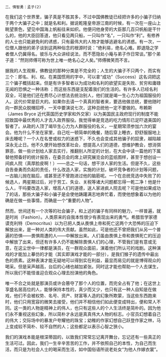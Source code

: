     二、情智勇：孟子(2) 

   在我们这个世界里，骗子真是不胜其多，不过中国佛教徒已经把许多的小骗子归纳于两个大骗子之中；就是名和利。据说乾隆皇帝游江南的时候，有一次在一座山上眺望景色，望见中国海上帆船往来如织。他便问他身旁的大臣那几百只帆船是干什么的，他的大臣回答道，他只看见两只船，一只叫作“名”，一只叫作“利”。有修养的人士也只能避免利的诱惑，只有最伟大的人物才能够逃避名的诱惑。有一次，一位僧人跟他的弟子谈到这两种俗念的根源时说：“绝利易，绝名心难。即退隐之学者僧人仍冀得名。彼乐与大众讲经说法，而不愿隐处小庵与弟子作日常谈。”那个弟子道：“然则师傅可称为世上唯一绝名心之人矣。”师傅微笑而不言。

   据我的人生观察，佛教徒的那种分类是不完全的；人生的大骗子不只两个，而实有三个：即名、利、权。在美国惯用的字中，可以拿“成功”（Success）这名词把这三个骗子概括起来。但是有许多智者以为成功和名利的欲望实是失败、贫穷和庸碌无闻的恐惧之一种讳称 ；而这些东西是支配着我们的生活的。有许多人已经名利双全，可是他们还在费尽心计想法去统治别人，他们就是竭一生心力为祖国服役的人。这代价常是巨大的。如果你去请一个真真的智者来，要选他做总统，要他随时向一群民众脱帽招呼，一天中要演说七次，这种总统他一定不要做的。布赖斯（James Bryce 近代英国历史学家和外交家）以为美国民主政府现行的制度不能招致国中最优秀的人才去入政界服役。我觉得单是竞选的吃力情形已足吓退美国的智者了。从政的人顶了竭毕生心力为人群服役的名义，一星期常须参加六次的宴会。他为什么不坐在家里，自己吃一顿简单的晚餐，随后穿上睡衣，舒舒服服地上床去睡呢？一个人在名誉或权力的迷惑下，不久也会变成其他骗子的奴隶，越陷越深永无止日。他不久便开始想改革社会，想提高人们的道德，想维护教会，想消弭罪恶，做一些计划给人家去实行，推翻别人所定的计划，在大会中读一篇他的下属替他预备好的统计报告，在委员会的席上研究展览会的蓝纸图样，甚至于想创设一间疯人院（真厚脸皮啊！）——总之一句话，想干涉人家的生活。但是不久，这些自告奋勇而负起的责任，什么改造人家，实施的计划，破坏竞争者的计划等问题，一古脑儿抛在脑后，或甚至还不曾跑进过他的脑筋呢。一个在总统竞选中失败了的候选人，两星期过后，对于劳工、失业、关税等诸大问题都忘得一乾二净！他是什么人，干吗要改造人家，增高人们的道德，送人家进疯人院去呢？可是他如果成功了的话，那些大骗子和小骗子是会使他踌躇满志地奔忙着，而使他想象着以为他的确是在做一些事情，而确是一个“重要的人物”。

   然而，世间还有一个次等的社会骗子，和上述的骗子有同样的魅力，一样普遍，就是时尚（Fashion）。人类原来的自我本性很少有表现出来的勇气。希腊哲学家德谟克利特（Democritus）以为已把人类从畏惧上帝和死亡这两个大恐怖的压迫下解放出来，是一种对人类的伟大贡献。虽然如此，可是他还不曾把我们从另一个普遍的恐惧——畏惧周遭的人——中解放出来。人们虽由畏惧上帝和畏惧死亡的压迫中解放了出来，但还有许多人仍不能解除畏惧人们的心理，不管我们是有意或无意，在这尘世中一律都是演员，在一群观众面前，演着他们所认可的戏剧。这种演戏的才能加上摹仿的才能（其实即演戏才能的一部分），是我们猴子的遗传中最出色的质素。这种表演才能无疑地可以得到实在利益，最显而易见的就是博得观众的喝采。但是采声越高，台后的心绪也越加紧张。同时这才能也帮助一个人去谋生，所以我们不能怪谁迎合观众心理去扮演他的角色。

   唯一不合之处就是那演员或许会篡夺了那个人的位置，而完全占有了他；在这世上享盛名居高位的人，能够保持本性的，真少而又少，也只有这一种人自知是在做戏，他们不会被权势、名号、资产、财富等人造的幻象所欺蒙，当这些东西跑来时，他们只用宽容的微笑去接受，他们并不相信他们如此便变成特出，便和常人不同。这一类的人物是精神上的伟人，也只有这些人的个人生活终是简朴的。因为他们永不重视这些幻象，所以简朴才永远是真真伟大人物的标志。小官员幻想着自己的伟大；交际场中的暴发户夸耀他的珠宝；幼稚的作家幻想自己跃登作家之林，马上变成较不简朴、较不自然的人；这些都足以表示心智之狭小。

   我们的演戏本能是根深蒂固的，以致我们常常忘记离开舞台，忘记还有一些真正的生活可过。因此，我们一生辛辛苦苦的工作，并不依照自己的本性，为自己而生活，而只是为社会人士的喝采而生活，如中国俗语所说老处女“为他人作嫁衣裳”。

